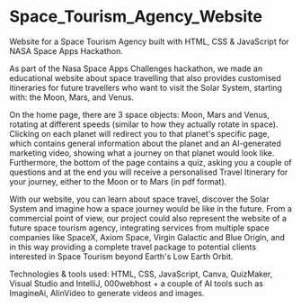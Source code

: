 # Space_Tourism_Agency_Website
Website for a Space Tourism Agency built with HTML, CSS &amp; JavaScript for NASA Space Apps Hackathon.

As part of the Nasa Space Apps Challenges hackathon, we made an educational website about space travelling that also provides customised itineraries for future travellers who want to visit the Solar System, starting with: the Moon, Mars, and Venus.

On the home page, there are 3 space objects: Moon, Mars and Venus, rotating at different speeds (similar to how they actually rotate in space). Clicking on each planet will redirect you to that planet's specific page, which contains general information about the planet and an AI-generated marketing video, showing what a journey on that planet would look like. Furthermore, the bottom of the page contains a quiz, asking you a couple of questions and at the end you will receive a personalised Travel Itinerary for your journey, either to the Moon or to Mars (in pdf format).

With our website, you can learn about space travel, discover the Solar System and imagine how a space journey would be like in the future. From a commercial point of view, our project could also represent the website of a future space tourism agency, integrating services from multiple space companies like SpaceX, Axiom Space, Virgin Galactic and Blue Origin, and in this way providing a complete travel package to potential clients interested in Space Tourism beyond Earth's Low Earth Orbit.

Technologies & tools used: HTML, CSS, JavaScript, Canva, QuizMaker, Visual Studio and IntelliJ, 000webhost + a couple of AI tools such as ImagineAi, AIinVideo to generate videos and images.
